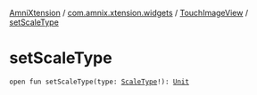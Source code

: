 [AmniXtension](../../index.md) / [com.amnix.xtension.widgets](../index.md) / [TouchImageView](index.md) / [setScaleType](./set-scale-type.md)

# setScaleType

`open fun setScaleType(type: `[`ScaleType`](https://developer.android.com/reference/android/widget/ImageView/ScaleType.html)`!): `[`Unit`](https://kotlinlang.org/api/latest/jvm/stdlib/kotlin/-unit/index.html)